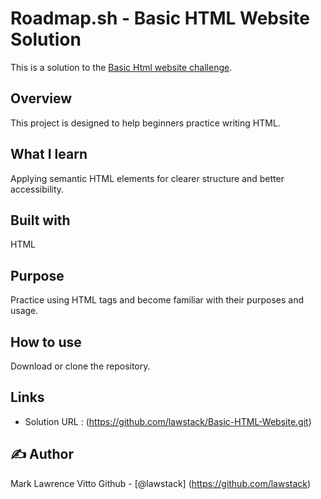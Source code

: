 # Roadmap.sh - Basic HTML Website Solution
This is a solution to the [Basic Html website challenge](https://roadmap.sh/projects/basic-html-website). 

## Overview
This project is designed to help beginners practice writing HTML.

## What I learn
Applying semantic HTML elements for clearer structure and better accessibility.

## Built with
HTML


## Purpose
Practice using HTML tags and become familiar with their purposes and usage.


## How to use
Download or clone the repository.


## Links
- Solution URL : (https://github.com/lawstack/Basic-HTML-Website.git)

## ✍️ Author
 Mark Lawrence Vitto
Github - [@lawstack] (https://github.com/lawstack)